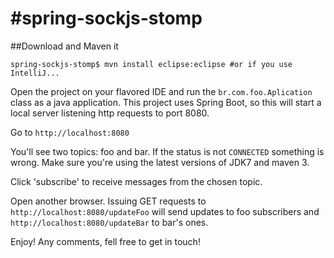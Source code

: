 #spring-sockjs-stomp
===================

##Download and Maven it

```
spring-sockjs-stomp$ mvn install eclipse:eclipse #or if you use IntelliJ...
```

Open the project on your flavored IDE and run the ```br.com.foo.Aplication``` class as a java application. This
project uses Spring Boot, so this will start a local server listening http requests to port 8080.

Go to ```http://localhost:8080```

You'll see two topics: foo and bar. If the status is not ```CONNECTED``` something is wrong. Make sure you're using the latest
versions of JDK7 and maven 3.

Click 'subscribe' to receive messages from the chosen topic.

Open another browser. Issuing GET requests to ```http://localhost:8080/updateFoo``` will send updates to foo subscribers and ```http://localhost:8080/updateBar``` to bar's ones.

Enjoy! Any comments, fell free to get in touch!
